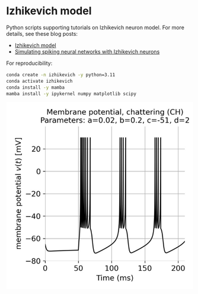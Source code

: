 # Izhikevich model

Python scripts supporting tutorials on Izhikevich neuron model. For more details, see these blog posts:

* [Izhikevich model](https://www.fabriziomusacchio.com/blog/2024-04-29-izhikevich_model/)
* [Simulating spiking neural networks with Izhikevich neurons](https://www.fabriziomusacchio.com/blog/2024-05-19-izhikevich_network_model/)

For reproducibility:

```bash
conda create -n izhikevich -y python=3.11
conda activate izhikevich
conda install -y mamba
mamba install -y ipykernel numpy matplotlib scipy
```


![img](izhikevich_model_thumb.jpg)


